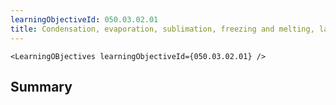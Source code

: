 ```yaml
---
learningObjectiveId: 050.03.02.01
title: Condensation, evaporation, sublimation, freezing and melting, latent heat
---
```


```tsx eval
<LearningOBjectives learningObjectiveId={050.03.02.01} />
```

## Summary
